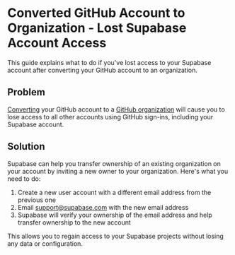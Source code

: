 # Converted GitHub Account to Organization - Lost Supabase Account Access

This guide explains what to do if you've lost access to your Supabase account after converting your GitHub account to an organization.

## Problem

[Converting](https://docs.github.com/en/account-and-profile/setting-up-and-managing-your-personal-account-on-github/managing-your-personal-account/converting-a-user-into-an-organization) your GitHub account to a [GitHub organization](https://docs.github.com/en/get-started/learning-about-github/types-of-github-accounts#organization-accounts) will cause you to lose access to all other accounts using GitHub sign-ins, including your Supabase account.

## Solution

Supabase can help you transfer ownership of an existing organization on your account by inviting a new owner to your organization. Here's what you need to do:

1. Create a new user account with a different email address from the previous one
2. Email [support@supabase.com](mailto:support@supabase.com) with the new email address
3. Supabase will verify your ownership of the email address and help transfer ownership to the new account

This allows you to regain access to your Supabase projects without losing any data or configuration.
